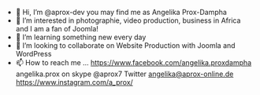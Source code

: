 - 👋 Hi, I’m @aprox-dev you may find me as Angelika Prox-Dampha
- 👀 I’m interested in photographie, video production, business in Africa and I am a fan of Joomla! 
- 🌱 I’m learning something new every day
- 💞️ I’m looking to collaborate on Website Production with Joomla and WordPress
- 📫 How to reach me ...
https://www.facebook.com/angelika.proxdampha 
angelika.prox on skype 
@aprox7 Twitter
angelika@aprox-online.de
https://www.instagram.com/a_prox/

<!---
aprox-dev/aprox-dev is a ✨ special ✨ repository because its `README.md` (this file) appears on your GitHub profile.
You can click the Preview link to take a look at your changes.
--->
